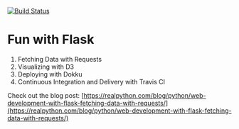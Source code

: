 [![Build Status](https://travis-ci.org/realpython/flask-stock-visualizer.svg?branch=master)](https://travis-ci.org/realpython/flask-stock-visualizer)

# Fun with Flask

1. Fetching Data with Requests
1. Visualizing with D3
1. Deploying with Dokku
1. Continuous Integration and Delivery with Travis CI

Check out the blog post: [https://realpython.com/blog/python/web-development-with-flask-fetching-data-with-requests/](https://realpython.com/blog/python/web-development-with-flask-fetching-data-with-requests/)